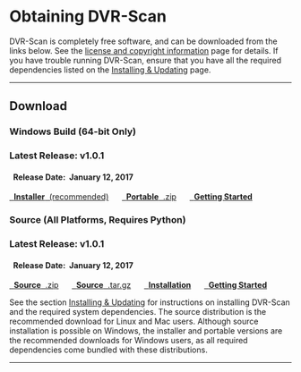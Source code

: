 
<h1>Obtaining DVR-Scan</h1>

DVR-Scan is completely free software, and can be downloaded from the links below.  See the [license and copyright information](copyright.md) page for details.  If you have trouble running DVR-Scan, ensure that you have all the required dependencies listed on the [Installing & Updating](guide/installing.md) page.

------------------------------------------------

<h2>Download</h2>

### Windows Build (64-bit Only) &nbsp; <span class="wy-text-neutral"><span class="fa fa-windows"></span></span>

<div class="important">
<h3 class="wy-text-neutral"><span class="fa fa-forward wy-text-info"></span> Latest Release: <b class="wy-text-neutral">v1.0.1</b></h3>
<h4 class="wy-text-neutral"><span class="fa fa-calendar wy-text-info"></span>&nbsp; Release Date:&nbsp; <b>January 12, 2017</b></h4>
<a href="https://github.com/Breakthrough/DVR-Scan/releases/download/v1.0.1/dvr-scan-1.0.1-win64.msi" class="btn btn-success" style="margin-bottom:8px;" role="button"><span class="fa fa-download"></span>&nbsp; <b>Installer</b>&nbsp;&nbsp;(recommended)</a> &nbsp;&nbsp;&nbsp;&nbsp; <a href="https://github.com/Breakthrough/DVR-Scan/releases/download/v1.0.1/dvr-scan-1.0.1-win64-portable.zip" class="btn btn-success" style="margin-bottom:8px;" role="button"><span class="fa fa-download"></span>&nbsp; <b>Portable</b>&nbsp;&nbsp;.zip</a> &nbsp;&nbsp;&nbsp;&nbsp; <a href="../guide/examples/" class="btn btn-danger" style="margin-bottom:8px;" role="button"><span class="fa fa-book"></span>&nbsp; <b>Getting Started</b></a>
</div>

### Source (All Platforms, Requires Python) &nbsp; <span class="wy-text-neutral"><span class="fa fa-windows"></span> &nbsp; <span class="fa fa-linux"></span> &nbsp; <span class="fa fa-apple"></span></span>

<div class="important">
<h3 class="wy-text-neutral"><span class="fa fa-forward wy-text-info"></span> Latest Release: <b class="wy-text-neutral">v1.0.1</b></h3>
<h4 class="wy-text-neutral"><span class="fa fa-calendar wy-text-info"></span>&nbsp; Release Date:&nbsp; <b>January 12, 2017</b></h4>
<a href="https://github.com/Breakthrough/DVR-Scan/archive/v1.0.1.zip" class="btn btn-info" style="margin-bottom:8px;" role="button"><span class="fa fa-download"></span>&nbsp; <b>Source</b>&nbsp;&nbsp;.zip</a> &nbsp;&nbsp;&nbsp;&nbsp; <a href="https://github.com/Breakthrough/DVR-Scan/archive/v1.0.1.tar.gz" class="btn btn-info" style="margin-bottom:8px;" role="button"><span class="fa fa-download"></span>&nbsp; <b>Source</b>&nbsp;&nbsp;.tar.gz</a> &nbsp;&nbsp;&nbsp;&nbsp; <a href="../guide/installing/" class="btn btn-warning" style="margin-bottom:8px;" role="button"><span class="fa fa-gear"></span>&nbsp; <b>Installation</b></a> &nbsp;&nbsp;&nbsp;&nbsp; <a href="../guide/examples/" class="btn btn-danger" style="margin-bottom:8px;" role="button"><span class="fa fa-book"></span>&nbsp; <b>Getting Started</b></a>
</div>

See the section [Installing & Updating](guide/installing.md) for instructions on installing DVR-Scan and the required system dependencies.  The source distribution is the recommended download for Linux and Mac users.  Although source installation is possible on Windows, the installer and portable versions are the recommended downloads for Windows users, as all required dependencies come bundled with these distributions.

------------------------------------------------

